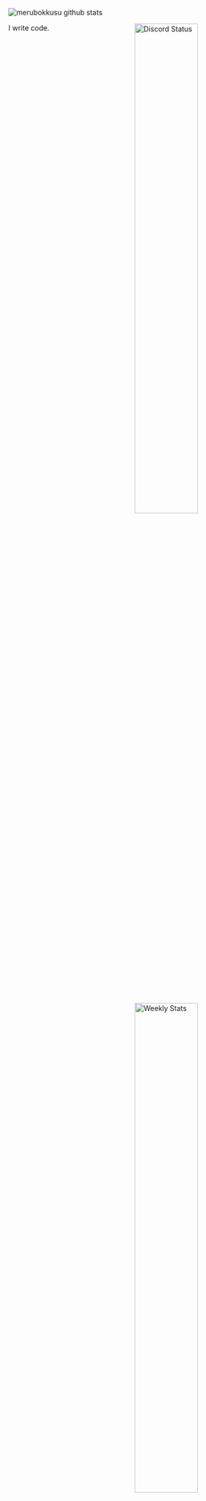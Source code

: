 ![merubokkusu github stats](https://github-readme-stats.vercel.app/api?username=MDMN&show_icons=true&theme=dracula)



<a href="https://discord.com/users/660243670116728833" target="_blank">
	<img width="50%" align="right" alt="Discord Status" src="https://lanyard.cnrad.dev/api/660243670116728833?bg=1f1f1f&borderRadius=5px">
</a>
<a href="https://wakatime.com/@Crawl" target="_blank">
	<img width="50%" align="right" alt="Weekly Stats" src="https://github-readme-stats.vercel.app/api/wakatime?username=Crawl&border_radius=5px&theme=dark&bg_color=1f1f1f&border_color=1f1f1f&icon_color=58a6ff&show_icons=true&disable_animations=true&custom_title=Weekly%20Stats">
</a>

I write code.

